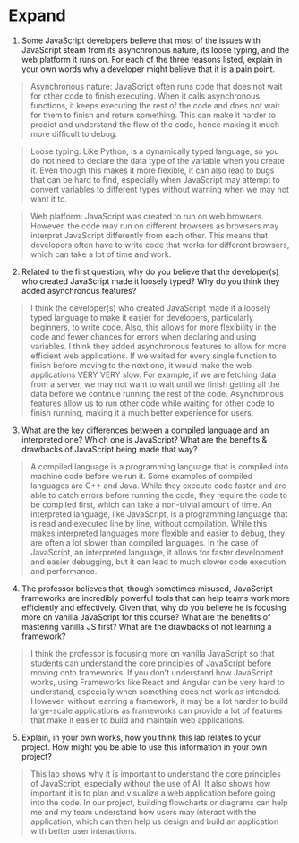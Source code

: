 # Expand

1. Some JavaScript developers believe that most of the issues with JavaScript steam from its asynchronous nature, its loose typing, and the web platform it runs on. For each of the three reasons listed, explain in your own words why a developer might believe that it is a pain point.

> Asynchronous nature: JavaScript often runs code that does not wait for other code to finish executing. When it calls asynchronous functions, it keeps executing the rest of the code and does not wait for them to finish and return something. This can make it harder to predict and understand the flow of the code, hence making it much more difficult to debug.

> Loose typing: Like Python, is a dynamically typed language, so you do not need to declare the data type of the variable when you create it. Even though this makes it more flexible, it can also lead to bugs that can be hard to find, especially when JavaScript may attempt to convert variables to different types without warning when we may not want it to.

> Web platform: JavaScript was created to run on web browsers. However, the code may run on different browsers as browsers may interpret JavaScript differently from each other. This means that developers often have to write code that works for different browsers, which can take a lot of time and work.

2. Related to the first question, why do you believe that the developer(s) who created JavaScript made it loosely typed? Why do you think they added asynchronous features?

> I think the developer(s) who created JavaScript made it a loosely typed language to make it easier for developers, particularly beginners, to write code. Also, this allows for more flexibility in the code and fewer chances for errors when declaring and using variables. I think they added asynchronous features to allow for more efficient web applications. If we waited for every single function to finish before moving to the next one, it would make the web applications VERY VERY slow. For example, if we are fetching data from a server, we may not want to wait until we finish getting all the data before we continue running the rest of the code. Asynchronous features allow us to run other code while waiting for other code to finish running, making it a much better experience for users.

3. What are the key differences between a compiled language and an interpreted one? Which one is JavaScript? What are the benefits & drawbacks of JavaScript being made that way?

> A compiled language is a programming language that is compiled into machine code before we run it. Some examples of compiled languages are C++ and Java. While they execute code faster and are able to catch errors before running the code, they require the code to be compiled first, which can take a non-trivial amount of time. An interpreted language, like JavaScript, is a programming language that is read and executed line by line, without compilation. While this makes interpreted languages more flexible and easier to debug, they are often a lot slower than compiled languages. In the case of JavaScript, an interpreted language, it allows for faster development and easier debugging, but it can lead to much slower code execution and performance.

4. The professor believes that, though sometimes misused, JavaScript frameworks are incredibly powerful tools that can help teams work more efficiently and effectively. Given that, why do you believe he is focusing more on vanilla JavaScript for this course? What are the benefits of mastering vanilla JS first? What are the drawbacks of not learning a framework?

> I think the professor is focusing more on vanilla JavaScript so that students can understand the core principles of JavaScript before moving onto frameworks. If you don't understand how JavaScript works, using Frameworks like React and Angular can be very hard to understand, especially when something does not work as intended. However, without learning a framework, it may be a lot harder to build large-scale applications as frameworks can provide a lot of features that make it easier to build and maintain web applications.

5. Explain, in your own works, how you think this lab relates to your project. How might you be able to use this information in your own project?

> This lab shows why it is important to understand the core principles of JavaScript, especially without the use of AI. It also shows how important it is to plan and visualize a web application before going into the code. In our project, building flowcharts or diagrams can help me and my team understand how users may interact with the application, which can then help us design and build an application with better user interactions.